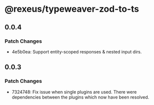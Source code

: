 # @rexeus/typeweaver-zod-to-ts

## 0.0.4

### Patch Changes

- 4e5b0ea: Support entity-scoped responses & nested input dirs.

## 0.0.3

### Patch Changes

- 7324748: Fix issue when single plugins are used. There were dependencies between the plugins which
  now have been resolved.
